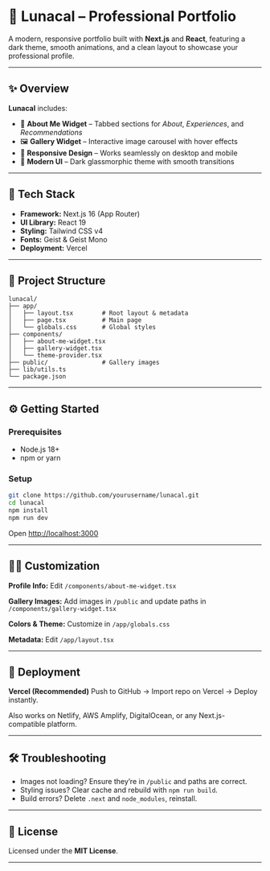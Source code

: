 # 🌙 Lunacal – Professional Portfolio

A modern, responsive portfolio built with **Next.js** and **React**, featuring a dark theme, smooth animations, and a clean layout to showcase your professional profile.

---

## ✨ Overview

**Lunacal** includes:

* 🧠 **About Me Widget** – Tabbed sections for *About*, *Experiences*, and *Recommendations*
* 🖼️ **Gallery Widget** – Interactive image carousel with hover effects
* 📱 **Responsive Design** – Works seamlessly on desktop and mobile
* 🎨 **Modern UI** – Dark glassmorphic theme with smooth transitions

---

## 🧩 Tech Stack

* **Framework:** Next.js 16 (App Router)
* **UI Library:** React 19
* **Styling:** Tailwind CSS v4
* **Fonts:** Geist & Geist Mono
* **Deployment:** Vercel

---

## 📁 Project Structure

```
lunacal/
├── app/
│   ├── layout.tsx        # Root layout & metadata
│   ├── page.tsx          # Main page
│   └── globals.css       # Global styles
├── components/
│   ├── about-me-widget.tsx
│   ├── gallery-widget.tsx
│   └── theme-provider.tsx
├── public/               # Gallery images
├── lib/utils.ts
└── package.json
```

---

## ⚙️ Getting Started

### Prerequisites

* Node.js 18+
* npm or yarn

### Setup

```bash
git clone https://github.com/yourusername/lunacal.git
cd lunacal
npm install
npm run dev
```

Open [http://localhost:3000](http://localhost:3000)

---

## 🧑‍💻 Customization

**Profile Info:**
Edit `/components/about-me-widget.tsx`

**Gallery Images:**
Add images in `/public` and update paths in `/components/gallery-widget.tsx`

**Colors & Theme:**
Customize in `/app/globals.css`

**Metadata:**
Edit `/app/layout.tsx`

---

## 🚀 Deployment

**Vercel (Recommended)**
Push to GitHub → Import repo on Vercel → Deploy instantly.

Also works on Netlify, AWS Amplify, DigitalOcean, or any Next.js-compatible platform.

---

## 🛠️ Troubleshooting

* Images not loading? Ensure they’re in `/public` and paths are correct.
* Styling issues? Clear cache and rebuild with `npm run build`.
* Build errors? Delete `.next` and `node_modules`, reinstall.

---

## 📄 License

Licensed under the **MIT License**.

---

